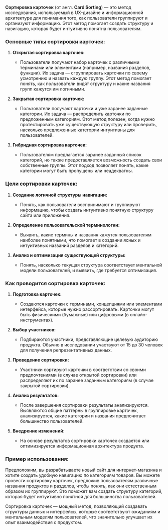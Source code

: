 **Сортировка карточек** (от англ. **Card Sorting**) — это метод исследования, используемый в UX-дизайне и информационной архитектуре для понимания того, как пользователи группируют и организуют информацию. Этот метод помогает создать структуру и навигацию, которая будет интуитивно понятна пользователям.

### **Основные типы сортировки карточек:**

1. **Открытая сортировка карточек:**
   - Пользователи получают набор карточек с различными терминами или элементами (например, названия разделов, функции). Их задача — сгруппировать карточки по своему усмотрению и назвать каждую группу. Этот метод помогает понять, как пользователи видят структуру и какие названия групп кажутся им логичными.

2. **Закрытая сортировка карточек:**
   - Пользователи получают карточки и уже заранее заданные категории. Их задача — распределить карточки по предложенным категориям. Этот метод полезен, когда нужно протестировать уже существующую структуру или проверить, насколько предложенные категории интуитивны для пользователей.

3. **Гибридная сортировка карточек:**
   - Пользователям предлагается заранее заданный список категорий, но также предоставляется возможность создать свои собственные группы. Этот подход позволяет понять, какие категории могут быть пропущены или неадекватны.

### **Цели сортировки карточек:**

1. **Создание логичной структуры навигации:**
   - Понять, как пользователи воспринимают и группируют информацию, чтобы создать интуитивно понятную структуру сайта или приложения.

2. **Определение пользовательской терминологии:**
   - Выявить, какие термины и названия кажутся пользователям наиболее понятными, что помогает в создании ясных и интуитивных названий разделов и категорий.

3. **Анализ и оптимизация существующей структуры:**
   - Понять, насколько текущая структура соответствует ментальной модели пользователей, и выявить, где требуется оптимизация.

### **Как проводится сортировка карточек:**

1. **Подготовка карточек:**
   - Создаются карточки с терминами, концепциями или элементами интерфейса, которые нужно рассортировать. Карточки могут быть физическими (бумажные) или цифровыми (в онлайн-инструментах).

2. **Выбор участников:**
   - Подбираются участники, представляющие целевую аудиторию продукта. Обычно в исследовании участвуют от 15 до 30 человек для получения репрезентативных данных.

3. **Проведение сортировки:**
   - Участники сортируют карточки в соответствии со своими предпочтениями (в случае открытой сортировки) или распределяют их по заранее заданным категориям (в случае закрытой сортировки).

4. **Анализ результатов:**
   - После завершения сортировки результаты анализируются. Выявляются общие паттерны в группировке карточек, анализируется, какие категории и названия предпочитает большинство пользователей.

5. **Внедрение изменений:**
   - На основе результатов сортировки карточек создается или оптимизируется информационная архитектура продукта.

### **Пример использования:**

Предположим, вы разрабатываете новый сайт для интернет-магазина и хотите создать удобную навигацию по категориям товаров. Вы можете провести сортировку карточек, предложив пользователям различные названия продуктов и разделов, чтобы понять, как они естественным образом их группируют. Это поможет вам создать структуру категорий, которая будет интуитивно понятной для большинства пользователей.

Сортировка карточек — мощный метод, позволяющий создавать структуры данных и интерфейсы, которые соответствуют ожиданиям и ментальным моделям пользователей, что значительно улучшает их опыт взаимодействия с продуктом.
